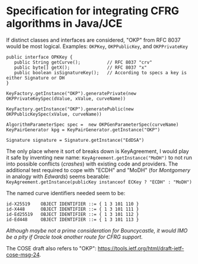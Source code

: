 # Specification for integrating CFRG algorithms in Java/JCE
If distinct classes and interfaces are considered, "OKP" from RFC 8037 would be most logical.  Examples:
`OKPKey`, `OKPPublicKey`, and `OKPPrivateKey`

```
public interface OPKKey {
   public String getCurve();          // RFC 8037 "crv"
   public byte[] getX();              // RFC 8037 "x"
   public boolean isSignatureKey();   // According to specs a key is either Signature or DH
}
```

`KeyFactory.getInstance("OKP").generatePrivate(new OKPPrivateKeySpec(dValue, xValue, curveName))`

`KeyFactory.getInstance("OKP").generatePublic(new OKPPublicKeySpec(xValue, curveName))`

`AlgorithmParameterSpec spec =  new OKPGenParameterSpec(curveName)`
`KeyPairGenerator kpg = KeyPairGenerator.getInstance("OKP")`

`Signature signature = Signature.getInstance("EdDSA")`

The only place where it sort of breaks down is KeyAgreement, I would play it safe by inventing new name:
`KeyAgreement.getInstance("MoDH")` 
to not run into possible conflicts (_crashes_) with existing code and providers.  The additional test required to cope with "ECDH" and "MoDH" (for _Montgomery_ in analogy with _Edwards_) seems bearable:
`KeyAgreement.getInstance(publicKey instanceof ECKey ? "ECDH" : "MoDH")`

 The named curve identifiers needed seem to be:
  ```
 id-X25519    OBJECT IDENTIFIER ::= { 1 3 101 110 }
 id-X448      OBJECT IDENTIFIER ::= { 1 3 101 111 }
 id-Ed25519   OBJECT IDENTIFIER ::= { 1 3 101 112 }
 id-Ed448     OBJECT IDENTIFIER ::= { 1 3 101 113 }
```
_Although maybe not a prime consideration for Bouncycastle, it would IMO be a pity if Oracle took another route for CFRG support._

The COSE draft also refers to "OKP": https://tools.ietf.org/html/draft-ietf-cose-msg-24.
